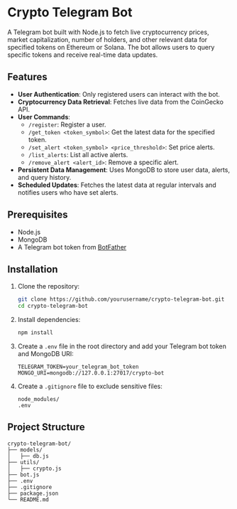 # Crypto Telegram Bot

A Telegram bot built with Node.js to fetch live cryptocurrency prices, market capitalization, number of holders, and other relevant data for specified tokens on Ethereum or Solana. The bot allows users to query specific tokens and receive real-time data updates.

## Features

- **User Authentication**: Only registered users can interact with the bot.
- **Cryptocurrency Data Retrieval**: Fetches live data from the CoinGecko API.
- **User Commands**:
  - `/register`: Register a user.
  - `/get_token <token_symbol>`: Get the latest data for the specified token.
  - `/set_alert <token_symbol> <price_threshold>`: Set price alerts.
  - `/list_alerts`: List all active alerts.
  - `/remove_alert <alert_id>`: Remove a specific alert.
- **Persistent Data Management**: Uses MongoDB to store user data, alerts, and query history.
- **Scheduled Updates**: Fetches the latest data at regular intervals and notifies users who have set alerts.

## Prerequisites

- Node.js
- MongoDB
- A Telegram bot token from [BotFather](https://core.telegram.org/bots#6-botfather)

## Installation

1. Clone the repository:

    ```bash
    git clone https://github.com/yourusername/crypto-telegram-bot.git
    cd crypto-telegram-bot
    ```

2. Install dependencies:

    ```bash
    npm install
    ```

3. Create a `.env` file in the root directory and add your Telegram bot token and MongoDB URI:

    ```env
    TELEGRAM_TOKEN=your_telegram_bot_token
    MONGO_URI=mongodb://127.0.0.1:27017/crypto-bot
    ```

4. Create a `.gitignore` file to exclude sensitive files:

    ```plaintext
    node_modules/
    .env
    ```

## Project Structure

```plaintext
crypto-telegram-bot/
├── models/
│   ├── db.js
├── utils/
│   ├── crypto.js
├── bot.js
├── .env
├── .gitignore
├── package.json
└── README.md

